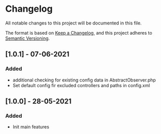 # Changelog
All notable changes to this project will be documented in this file.

The format is based on [Keep a Changelog](https://keepachangelog.com/en/1.0.0/),
and this project adheres to [Semantic Versioning](https://semver.org/spec/v2.0.0.html).

## [1.0.1] - 07-06-2021
### Added
- additional checking for existing config data in AbstractObserver.php
- Set default config fir excluded controllers and paths in config.xml

## [1.0.0] - 28-05-2021
### Added
- Init main features

